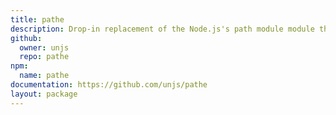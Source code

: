 ```yaml
---
title: pathe
description: Drop-in replacement of the Node.js's path module module that ensures paths are normalized
github:
  owner: unjs
  repo: pathe
npm:
  name: pathe
documentation: https://github.com/unjs/pathe
layout: package
---
```


